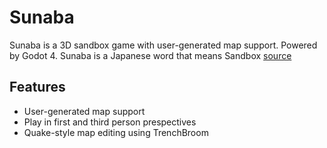 # Sunaba

Sunaba is a 3D sandbox game with user-generated map support. Powered by Godot 4.
Sunaba is a Japanese word that means Sandbox [source](https://en.wiktionary.org/wiki/%E7%A0%82%E5%A0%B4#Japanese)

## Features

* User-generated map support
* Play in first and third person prespectives
* Quake-style map editing using TrenchBroom
